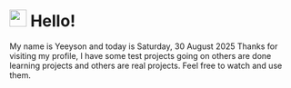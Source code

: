  <h1>
    <img src="https://emojis.slackmojis.com/emojis/images/1643510097/45343/hi.gif?1643510097" width="30"/> 
    Hello!
 </h1>
 <p>
    My name is Yeeyson and today is Saturday, 30 August 2025
    Thanks for visiting my profile, I have some test projects going on others are done learning projects and others are real projects.
    Feel free to watch and use them.
 </p>